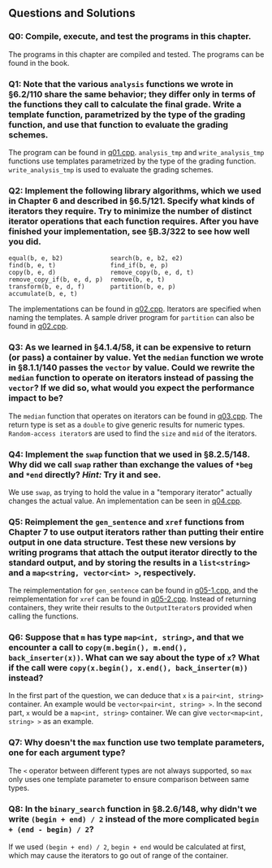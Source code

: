## Questions and Solutions

### Q0: Compile, execute, and test the programs in this chapter.
The programs in this chapter are compiled and tested. The programs can be found in the book.

### Q1: Note that the various `analysis` functions we wrote in §6.2/110 share the same behavior; they differ only in terms of the functions they call to calculate the final grade. Write a template function, parametrized by the type of the grading function, and use that function to evaluate the grading schemes.
The program can be found in [q01.cpp](./q01.cpp). `analysis_tmp` and `write_analysis_tmp` functions use templates parametrized by the type of the grading function. `write_analysis_tmp` is used to evaluate the grading schemes.

### Q2: Implement the following library algorithms, which we used in Chapter 6 and described in §6.5/121. Specify what kinds of iterators they require. Try to minimize the number of distinct iterator operations that each function requires. After you have finished your implementation, see §B.3/322 to see how well you did.
```
equal(b, e, b2)             search(b, e, b2, e2)
find(b, e, t)               find_if(b, e, p)
copy(b, e, d)               remove_copy(b, e, d, t)
remove_copy_if(b, e, d, p)  remove(b, e, t)
transform(b, e, d, f)       partition(b, e, p)
accumulate(b, e, t)
```
The implementations can be found in [q02.cpp](./q02.cpp). Iterators are specified when naming the templates. A sample driver program for `partition` can also be found in [q02.cpp](./q02.cpp).

### Q3: As we learned in §4.1.4/58, it can be expensive to return (or pass) a container by value. Yet the `median` function we wrote in §8.1.1/140 passes the `vector` by value. Could we rewrite the `median` function to operate on iterators instead of passing the `vector`? If we did so, what would you expect the performance impact to be?
The `median` function that operates on iterators can be found in [q03.cpp](./q03.cpp). The return type is set as a `double` to give generic results for numeric types. `Random-access iterator`s are used to find the `size` and `mid` of the iterators.

### Q4: Implement the `swap` function that we used in §8.2.5/148. Why did we call `swap` rather than exchange the values of `*beg` and `*end` directly? *Hint:* Try it and see.
We use `swap`, as trying to hold the value in a "temporary iterator" actually changes the actual value. An implementation can be seen in [q04.cpp](./q04.cpp).

### Q5: Reimplement the `gen_sentence` and `xref` functions from Chapter 7 to use output iterators rather than putting their entire output in one data structure. Test these new versions by writing programs that attach the output iterator directly to the standard output, and by storing the results in a `list<string>` and a `map<string, vector<int> >`, respectively.
The reimplementation for `gen_sentence` can be found in [q05-1.cpp](./q05-1.cpp), and the reimplementation for `xref` can be found in [q05-2.cpp](./q05-2.cpp). Instead of returning containers, they write their results to the `OutputIterator`s provided when calling the functions.

### Q6: Suppose that `m` has type `map<int, string>`, and that we encounter a call to `copy(m.begin(), m.end(), back_inserter(x))`. What can we say about the type of `x`? What if the call were `copy(x.begin(), x.end(), back_inserter(m))` instead?
In the first part of the question, we can deduce that `x` is a `pair<int, string>` container. An example would be `vector<pair<int, string> >`. In the second part, `x` would be a `map<int, string>` container. We can give `vector<map<int, string> >` as an example.

### Q7: Why doesn't the `max` function use two template parameters, one for each argument type?
The `<` operator between different types are not always supported, so `max` only uses one template parameter to ensure comparison between same types.

### Q8: In the `binary_search` function in §8.2.6/148, why didn't we write `(begin + end) / 2` instead of the more complicated `begin + (end - begin) / 2`?
If we used `(begin + end) / 2`, `begin + end` would be calculated at first, which may cause the iterators to go out of range of the container.
